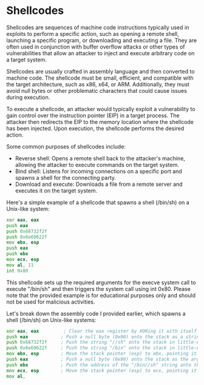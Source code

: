# Shellcodes

Shellcodes are sequences of machine code instructions typically used in exploits to perform a specific action, such as opening a remote shell, launching a specific program, or downloading and executing a file. They are often used in conjunction with buffer overflow attacks or other types of vulnerabilities that allow an attacker to inject and execute arbitrary code on a target system.

Shellcodes are usually crafted in assembly language and then converted to machine code. The shellcode must be small, efficient, and compatible with the target architecture, such as x86, x64, or ARM. Additionally, they must avoid null bytes or other problematic characters that could cause issues during execution.

To execute a shellcode, an attacker would typically exploit a vulnerability to gain control over the instruction pointer (EIP) in a target process. The attacker then redirects the EIP to the memory location where the shellcode has been injected. Upon execution, the shellcode performs the desired action.

Some common purposes of shellcodes include:

- Reverse shell: Opens a remote shell back to the attacker's machine, allowing the attacker to execute commands on the target system.
- Bind shell: Listens for incoming connections on a specific port and spawns a shell for the connecting party.
- Download and execute: Downloads a file from a remote server and executes it on the target system.

Here's a simple example of a shellcode that spawns a shell (/bin/sh) on a Unix-like system:

```asm
xor eax, eax
push eax
push 0x68732f2f
push 0x6e69622f
mov ebx, esp
push eax
push ebx
mov ecx, esp
mov al, 11
int 0x80
```

This shellcode sets up the required arguments for the execve system call to execute "/bin/sh" and then triggers the system call using int 0x80. Please note that the provided example is for educational purposes only and should not be used for malicious activities.

Let's break down the assembly code I provided earlier, which spawns a shell (/bin/sh) on Unix-like systems:

```asm
xor eax, eax         ; Clear the eax register by XORing it with itself
push eax            ; Push a null byte (0x00) onto the stack as a string terminator
push 0x68732f2f     ; Push the string "//sh" onto the stack in little-endian format
push 0x6e69622f     ; Push the string "/bin" onto the stack in little-endian format
mov ebx, esp        ; Move the stack pointer (esp) to ebx, pointing it to the string "/bin//sh"
push eax            ; Push a null byte (0x00) onto the stack as the argv terminator
push ebx            ; Push the address of the "/bin//sh" string onto the stack
mov ecx, esp        ; Move the stack pointer (esp) to ecx, pointing it to the argv array
mov al,
```



